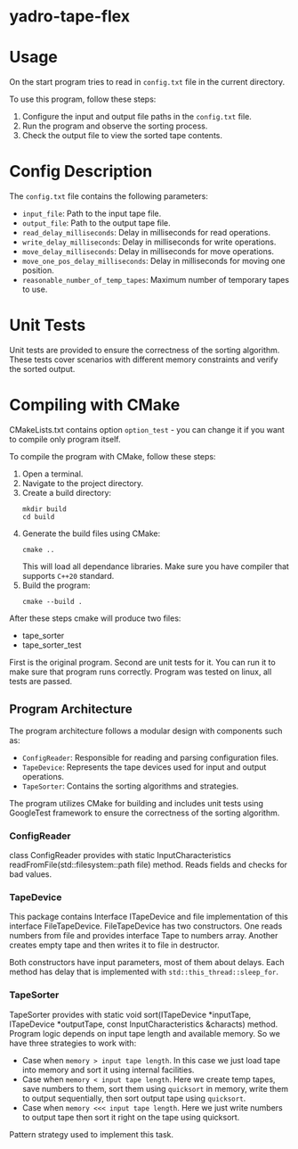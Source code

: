 # yadro-tape-flex
# Usage
On the start program tries to read in `config.txt` file in the current directory.

To use this program, follow these steps:
1. Configure the input and output file paths in the `config.txt` file.
2. Run the program and observe the sorting process.
3. Check the output file to view the sorted tape contents.

# Config Description

The `config.txt` file contains the following parameters:
- `input_file`: Path to the input tape file.
- `output_file`: Path to the output tape file.
- `read_delay_milliseconds`: Delay in milliseconds for read operations.
- `write_delay_milliseconds`: Delay in milliseconds for write operations.
- `move_delay_milliseconds`: Delay in milliseconds for move operations.
- `move_one_pos_delay_milliseconds`: Delay in milliseconds for moving one position.
- `reasonable_number_of_temp_tapes`: Maximum number of temporary tapes to use.

# Unit Tests

Unit tests are provided to ensure the correctness of the sorting algorithm. These tests cover scenarios with different memory constraints and verify the sorted output.

# Compiling with CMake
CMakeLists.txt contains option `option_test` - you can change it if you want to compile only program itself.

To compile the program with CMake, follow these steps:
1. Open a terminal.
2. Navigate to the project directory.
3. Create a build directory:
   ```
   mkdir build
   cd build
   ```
4. Generate the build files using CMake:
   ```
   cmake ..
   ```
   This will load all dependance libraries. Make sure you have compiler that supports `C++20` standard.
5. Build the program:
   ```
   cmake --build .
   ```

After these steps cmake will produce two files:
- tape_sorter
- tape_sorter_test

First is the original program. Second are unit tests for it. You can run it to make sure that program runs correctly. Program was tested on linux, all tests are passed.
## Program Architecture

The program architecture follows a modular design with components such as:
- `ConfigReader`: Responsible for reading and parsing configuration files.
- `TapeDevice`: Represents the tape devices used for input and output operations.
- `TapeSorter`: Contains the sorting algorithms and strategies.

The program utilizes CMake for building and includes unit tests using GoogleTest framework to ensure the correctness of the sorting algorithm.

### ConfigReader

class ConfigReader provides with static InputCharacteristics readFromFile(std::filesystem::path file) method. Reads fields and checks for bad values.

### TapeDevice

This package contains Interface ITapeDevice and file implementation of this interface FileTapeDevice.
FileTapeDevice has two constructors. One reads numbers from file and provides interface Tape to numbers array.
Another creates empty tape and then writes it to file in destructor.

Both constructors have input parameters, most of them about delays. Each method has delay that is implemented with `std::this_thread::sleep_for`.

### TapeSorter

TapeSorter provides with static void sort(ITapeDevice *inputTape, ITapeDevice *outputTape, const InputCharacteristics &characts) method.
Program logic depends on input tape length and available memory. So we have three strategies to work with:
- Case when `memory > input tape length`. In this case we just load tape into memory and sort it using internal facilities.
- Case when `memory < input tape length`. Here we create temp tapes, save numbers to them, sort them using `quicksort` in memory, write them to output sequentially, then sort output tape using `quicksort`.
- Case when `memory <<< input tape length`. Here we just write numbers to output tape then sort it right on the tape using quicksort.

Pattern strategy used to implement this task.
